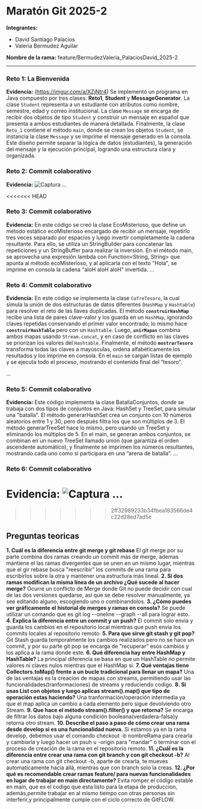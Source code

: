 # Maratón Git 2025-2

**Integrantes:**
- David Santiago Palacios 
- Valeria Bermudez Aguilar

**Nombre de la rama:** feature/BermudezValeria_PalaciosDavid_2025-2

---
### Reto 1: La Bienvenida
**Evidencia:**
(https://imgur.com/a/XZjNtr4)
Se implementó un programa en Java compuesto por tres clases: **Reto1**, **Student** y **MessageGenerator**. La clase `Student` representa a un estudiante con atributos como nombre, semestre, edad y correo institucional. La clase `Message` se encarga de recibir dos objetos de tipo `Student` y construir un mensaje en español que presenta a ambos estudiantes de manera detallada. Finalmente, la clase `Reto_1` contiene el método `main`, donde se crean los objetos `Student`, se instancia la clase `Message` y se imprime el mensaje generado en la consola. Este diseño permite separar la lógica de datos (estudiantes), la generación del mensaje y la ejecución principal, logrando una estructura clara y organizada.


### Reto 2: Commit colaborativo
**Evidencia:**
![Captura](imagenes/reto2_log.png)
...

<<<<<<< HEAD
### Reto 3: Commit colaborativo
**Evidencia:**
En este código se creó la clase EcoMisterioso, que define un método estático ecoMisterioso encargado de recibir un mensaje, repetirlo tres veces separado por espacios y luego invertir completamente la cadena resultante. Para ello, se utiliza un StringBuilder para concatenar las repeticiones y un StringBuffer para realizar la inversión. En el método main, se aprovecha una expresión lambda con Function<String, String> que apunta al método ecoMisterioso, y al aplicarla con el texto "Hola", se imprime en consola la cadena "aloH aloH aloH" invertida.
...

### Reto 4: Commit colaborativo
**Evidencia:**
En este código se implementa la clase `CofreTesoro`, la cual simula la unión de dos estructuras de datos diferentes (`HashMap` y `Hashtable`) para resolver el reto de las llaves duplicadas. El método **`construirHashMap`** recibe una lista de pares clave-valor y los guarda en un `HashMap`, ignorando claves repetidas conservando el primer valor encontrado; lo mismo hace **`construirHashTable`** pero con un `Hashtable`. Luego, **`unirMapas`** combina ambos mapas usando `Stream.concat`, y en caso de conflicto en las claves se priorizan los valores del `Hashtable`. Finalmente, el método **`mostrarTesoro`** transforma todas las claves a mayúsculas, ordena alfabéticamente los resultados y los imprime en consola. En el `main` se cargan listas de ejemplo y se ejecuta todo el proceso, mostrando el contenido final del “tesoro”.

...

### Reto 5: Commit colaborativo
**Evidencia:**
Este código implementa la clase BatallaConjuntos, donde se trabaja con dos tipos de conjuntos en Java: HashSet y TreeSet, para simular una "batalla".
El método generarHashSet crea un conjunto con 10 números aleatorios entre 1 y 30, pero después filtra los que son múltiplos de 3.
El método generarTreeSet hace lo mismo, pero usando un TreeSet y eliminando los múltiplos de 5.
En el main, se generan ambos conjuntos, se combinan en un nuevo TreeSet llamado union (que garantiza el orden ascendente automático), y finalmente se imprimen los números resultantes, mostrando cada uno como si participara en una “arena de batalla”.
...
### Reto 6: Commit colaborativo
**Evidencia:**
![Captura](imagenes/reto2_log.png)
...
=======
>>>>>>> 2ff32989233b34fbea183566de4c22d28ed7ad5e

## Preguntas teoricas
**1.	Cuál es la diferencia entre git merge y git rebase**
El git merge por su parte combina dos ramas creando un commit más de merge, ademas mantiene el las ramas divergentes que se unen en un mismo lugar, mientras que el gir rebase busca "reescribir" los commits de una rama para escribirlos sobre la otra y mantener una estructura más lineal.
**2.	Si dos ramas modifican la misma línea de un archivo ¿Qué sucede al hacer merge?**
Ocurre un conflicto de Merge donde Git no puede decidir con cual de las dos versiones quedarse, asi que se debe resolver manualmente, ya see editando alguno, escogiendo uno o combinandolos.
**3.	¿Cómo puedes ver gráficamente el historial de merges y ramas en consola?**
Se puede utilizar un comando que es git log --oneline --graph --all para lograr esto.
**4.	Explica la diferencia entre un commit y un push?**
El commit solo envia y guarda los cambios en el repositorio local mientras que push envia los commits locales al repositorio remoto.
**5.	Para que sirve git stash y git pop?**
Git Stash guarda temporalmente los cambios realizados pero no se hace un commit, y por su parte git pop se encarga de "recuperar" esos cambios y los aplica a la rama donde este.
**6.	Qué diferencia hay entre HashMap y HashTable?**
La principal diferencia se basa en que un HashTable no permite valores ni claves nulos mientras que el HashMap si.
**7.	Qué ventajas tiene Collectors.toMap() frente a un bucle tradicional para llenar un mapa?**
Una de las ventajas es la creacion de mapas con streams, permitiendo usar las funcionalidades(tranformaciones) de streams y reduciendo codigo.
**8.	Si usas List con objetos y luego aplicas stream().map() que tipo de operación estas haciendo?**
Una tranformación/operación intermedia ya que el map aplica un cambio a cada elemento pero sigue devolviendo otro Stream.
**9.	Que hace el método stream().filter() y que retorna?**
Se encarga de filtrar los datos bajo alguna condición booleana(verdadera-falsa)y retorna otro stream.
**10.	 Describe el paso a paso de cómo crear una rama desde develop si es una funcionalidad nueva.**
Si estamos ya en la rama develop, debemos usar el comando checkout -b nombreRama para crearla y cambiarla y luego hacer un psuh u -origin para "mandar" o terminar con el proceso de creación de la rama en el repositorio remoto.
**11.	¿Cuál es la diferencia entre crear una rama con git branch y con git checkout -b?**
Al crear una rama con git checkout -b, aparte de crearla, te mueves automaticamente hacia allá, mientras que con branch solo la creas.
**12.	¿Por qué es recomendable crear ramas feature/ para nuevas funcionalidades en lugar de trabajar en main directamente?**
Evita romper el código estable en main, que es el codigo que esta listo para la etapa de produccion, además,permite trabajar en al mismo tiempo con otras personas sin interferir,y principalmente cumple con el ciclo correcto de GitFLOW.

